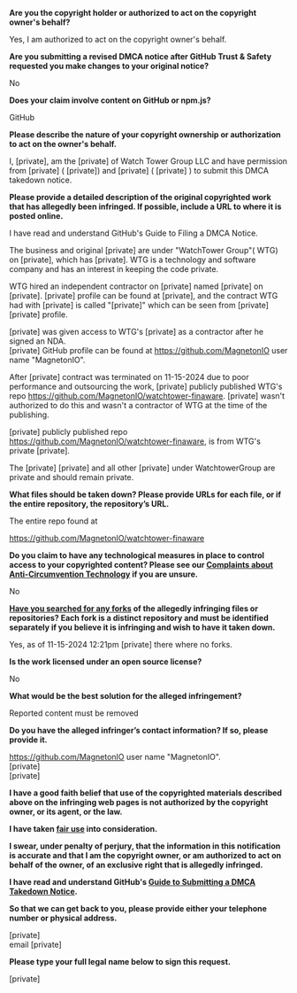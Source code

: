 **Are you the copyright holder or authorized to act on the copyright owner's behalf?**

Yes, I am authorized to act on the copyright owner's behalf.

**Are you submitting a revised DMCA notice after GitHub Trust & Safety requested you make changes to your original notice?**

No

**Does your claim involve content on GitHub or npm.js?**

GitHub

**Please describe the nature of your copyright ownership or authorization to act on the owner's behalf.**

I, [private], am the [private] of Watch Tower Group LLC and have permission from [private] ( [private]) and [private] ( [private] ) to submit this DMCA takedown notice.

**Please provide a detailed description of the original copyrighted work that has allegedly been infringed. If possible, include a URL to where it is posted online.**

I have read and understand GitHub's Guide to Filing a DMCA Notice.

The business and original [private] are under "WatchTower Group"( WTG) on [private], which has [private]. WTG is a technology and software company and has an interest in keeping the code private.

WTG hired an independent contractor on [private] named [private] on [private]. [private] profile can be found at [private], and the contract WTG had with [private] is called "[private]" which can be seen from [private] [private] profile.

[private] was given access to WTG's [private] as a contractor after he signed an NDA.  
[private] GitHub profile can be found at https://github.com/MagnetonIO user name "MagnetonIO".

After [private] contract was terminated on 11-15-2024 due to poor performance and outsourcing the work, [private] publicly published WTG's repo https://github.com/MagnetonIO/watchtower-finaware. [private] wasn't authorized to do this and wasn't a contractor of WTG at the time of the publishing.

[private] publicly published repo https://github.com/MagnetonIO/watchtower-finaware, is from WTG's private [private].

The [private] [private] and all other [private] under WatchtowerGroup are private and should remain private.

**What files should be taken down? Please provide URLs for each file, or if the entire repository, the repository’s URL.**

The entire repo found at

https://github.com/MagnetonIO/watchtower-finaware

**Do you claim to have any technological measures in place to control access to your copyrighted content? Please see our <a href="https://docs.github.com/articles/guide-to-submitting-a-dmca-takedown-notice#complaints-about-anti-circumvention-technology">Complaints about Anti-Circumvention Technology</a> if you are unsure.**

No

**<a href="https://docs.github.com/articles/dmca-takedown-policy#b-what-about-forks-or-whats-a-fork">Have you searched for any forks</a> of the allegedly infringing files or repositories? Each fork is a distinct repository and must be identified separately if you believe it is infringing and wish to have it taken down.**

Yes, as of 11-15-2024 12:21pm [private] there where no forks.

**Is the work licensed under an open source license?**

No

**What would be the best solution for the alleged infringement?**

Reported content must be removed

**Do you have the alleged infringer’s contact information? If so, please provide it.**

https://github.com/MagnetonIO user name "MagnetonIO".  
[private]  
[private]  

**I have a good faith belief that use of the copyrighted materials described above on the infringing web pages is not authorized by the copyright owner, or its agent, or the law.**

**I have taken <a href="https://www.lumendatabase.org/topics/22">fair use</a> into consideration.**

**I swear, under penalty of perjury, that the information in this notification is accurate and that I am the copyright owner, or am authorized to act on behalf of the owner, of an exclusive right that is allegedly infringed.**

**I have read and understand GitHub's <a href="https://docs.github.com/articles/guide-to-submitting-a-dmca-takedown-notice/">Guide to Submitting a DMCA Takedown Notice</a>.**

**So that we can get back to you, please provide either your telephone number or physical address.**

[private]  
email [private]  

**Please type your full legal name below to sign this request.**

[private]  
